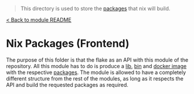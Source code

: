 > This directory is used to store the [packages](./packages/) that nix will build.

[< Back to module README](../README.md)

# Nix Packages (Frontend)

The purpose of this folder is that the flake as an API with this module of the repository. All this module has to do is produce a [lib](./packages/lib/default.nix), [bin](./packages/bin/default.nix) and [docker image](./packages/docker/default.nix) with the respective [packages](./packages/). The module is allowed to have a completely different structure from the rest of the modules, as long as it respects the API and build the requested packages as required.
